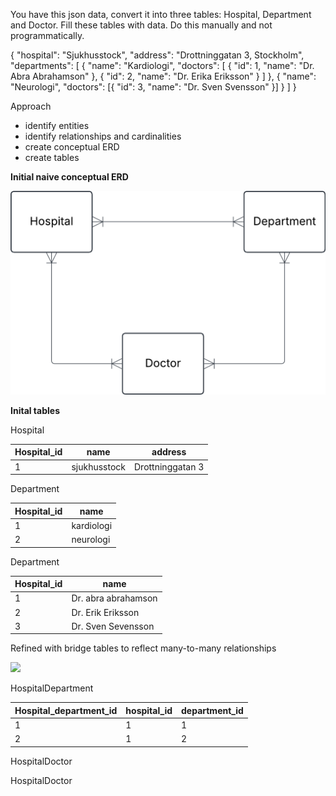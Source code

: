 You have this json data, convert it into three tables: Hospital, Department and Doctor. Fill these tables with data. Do this manually and not programmatically.

{
"hospital": "Sjukhusstock",
"address": "Drottninggatan 3, Stockholm",
"departments": [
{
"name": "Kardiologi",
"doctors": [
{ "id": 1, "name": "Dr. Abra Abrahamson" },
{ "id": 2, "name": "Dr. Erika Eriksson" }
]
},
{
"name": "Neurologi",
"doctors": [{ "id": 3, "name": "Dr. Sven Svensson" }]
}
]
}

Approach

- identify entities
- identify relationships and cardinalities
- create conceptual ERD
- create tables

**Initial naive conceptual ERD**

<img src = "../Assets/Initial_conceptiual_model_ex1.png" >

**Inital tables**

Hospital

| Hospital_id | name         | address          |
| ----------- | ------------ | ---------------- |
| 1           | sjukhusstock | Drottninggatan 3 |

Department

| Hospital_id | name       |
| ----------- | ---------- |
| 1           | kardiologi |
| 2           | neurologi  |

Department

| Hospital_id | name                |
| ----------- | ------------------- |
| 1           | Dr. abra abrahamson |
| 2           | Dr. Erik Eriksson   |
| 3           | Dr. Sven Sevensson  |

Refined with bridge tables to reflect many-to-many relationships

<img src = "../Assets/conceptual_Hospital_ex0_1" width=500 >

HospitalDepartment

| Hospital_department_id | hospital_id | department_id |
| ---------------------- | ----------- | ------------- |
| 1                      | 1           | 1             |
| 2                      | 1           | 2             |

HospitalDoctor

HospitalDoctor
